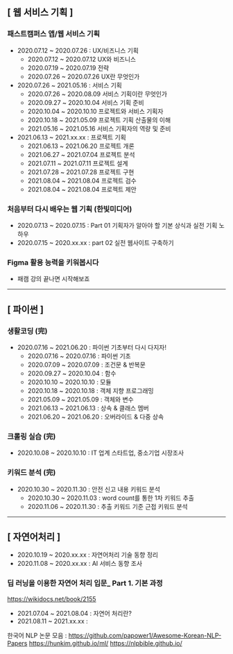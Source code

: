 ## [ 웹 서비스 기획 ]   

### 패스트캠퍼스 앱/웹 서비스 기획
- 2020.07.12 ~ 2020.07.26 : UX/비즈니스 기획   
	- 2020.07.12 ~ 2020.07.12 UX와 비즈니스   
	- 2020.07.19 ~ 2020.07.19 전략   
	- 2020.07.26 ~ 2020.07.26 UX란 무엇인가   
- 2020.07.26 ~ 2021.05.16 : 서비스 기획
	- 2020.07.26 ~ 2020.08.09 서비스 기획이란 무엇인가   
	- 2020.09.27 ~ 2020.10.04 서비스 기획 준비   
	- 2020.10.04 ~ 2020.10.10 프로젝트와 서비스 기획자   
	- 2020.10.18 ~ 2021.05.09 프로젝트 기획 산출물의 이해   
	- 2021.05.16 ~ 2021.05.16 서비스 기획자의 역량 및 준비   
- 2021.06.13 ~ 2021.xx.xx : 프로젝트 기획   
	- 2021.06.13 ~ 2021.06.20 프로젝트 개론   
	- 2021.06.27 ~ 2021.07.04 프로젝트 분석   
	- 2021.07.11 ~ 2021.07.11 프로젝트 설계   
	- 2021.07.28 ~ 2021.07.28 프로젝트 구현   
	- 2021.08.04 ~ 2021.08.04 프로젝트 검수   
	- 2021.08.04 ~ 2021.08.04 프로젝트 제안   

### 처음부터 다시 배우는 웹 기획 (한빛미디어)
- 2020.07.13 ~ 2020.07.15 : Part 01 기획자가 알아야 할 기본 상식과 실전 기획 노하우   
- 2020.07.15 ~ 2020.xx.xx : part 02 실전 웹사이트 구축하기   

### Figma 활용 능력을 키워봅시다   
- 패캠 강의 끝나면 시작해보죠   

---

## [ 파이썬 ]

### 생활코딩 (完)
- 2020.07.16 ~ 2021.06.20 : 파이썬 기초부터 다시 다지자!   
	- 2020.07.16 ~ 2020.07.16 : 파이썬 기초
	- 2020.07.09 ~ 2020.07.09 : 조건문 & 반복문
	- 2020.09.27 ~ 2020.10.04 : 함수
	- 2020.10.10 ~ 2020.10.10 : 모듈   
	- 2020.10.18 ~ 2020.10.18 : 객체 지향 프로그래밍   
	- 2021.05.09 ~ 2021.05.09 : 객체와 변수   
	- 2021.06.13 ~ 2021.06.13 : 상속 & 클래스 멤버   
	- 2021.06.20 ~ 2021.06.20 : 오버라이드 & 다중 상속   

### 크롤링 실습 (完)
- 2020.10.08 ~ 2020.10.10 : IT 업계 스타트업, 중소기업 시장조사   

### 키워드 분석 (完)
- 2020.10.30 ~ 2020.11.30 : 안전 신고 내용 키워드 분석   
	- 2020.10.30 ~ 2020.11.03 : word count를 통한 1차 키워드 추출   
	- 2020.11.06 ~ 2020.11.30 : 추출 키워드 기준 근접 키워드 분석   

---

## [ 자연어처리 ]   
- 2020.10.19 ~ 2020.xx.xx : 자연어처리 기술 동향 정리   
- 2020.11.08 ~ 2020.xx.xx : AI 서비스 동향 조사   

### 딥 러닝을 이용한 자연어 처리 입문_ Part 1. 기본 과정
https://wikidocs.net/book/2155   
- 2021.07.04 ~ 2021.08.04 : 자연어 처리란?   
- 2021.08.11 ~ 2021.xx.xx : 

한국어 NLP 논문 모음 : https://github.com/papower1/Awesome-Korean-NLP-Papers
https://hunkim.github.io/ml/
https://nlpbible.github.io/


